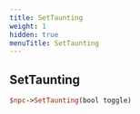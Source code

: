 ```yaml
---
title: SetTaunting
weight: 1
hidden: true
menuTitle: SetTaunting
---
```

## SetTaunting
```perl
$npc->SetTaunting(bool toggle)
```